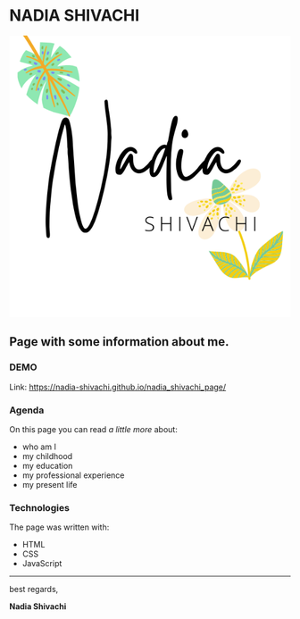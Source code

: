 # NADIA SHIVACHI
![Logo imienne](images/Nadia_transparent.png)
## Page with some information about me.
### DEMO
Link: https://nadia-shivachi.github.io/nadia_shivachi_page/

### Agenda
On this page you can read *a little more* about:

- who am I
- my childhood
- my education
- my professional experience
- my present life

### Technologies
The page was written with:
- HTML
- CSS
- JavaScript

---------

best regards,

**Nadia Shivachi**
